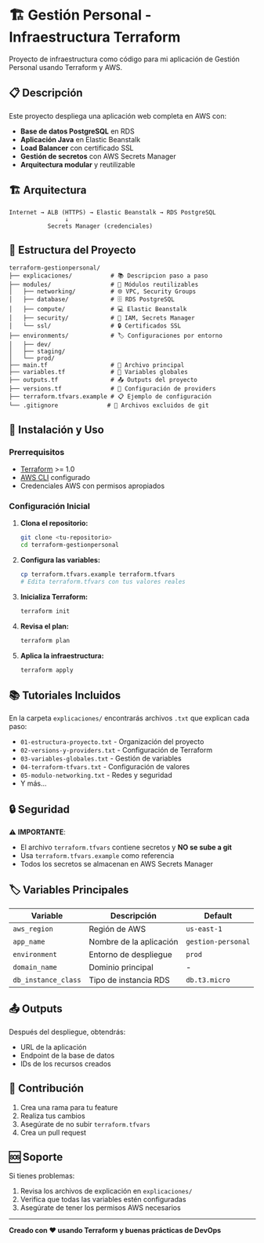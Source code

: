 # 🏗️ Gestión Personal - Infraestructura Terraform

Proyecto de infraestructura como código para mi aplicación de Gestión Personal usando Terraform y AWS.

## 📋 Descripción

Este proyecto despliega una aplicación web completa en AWS con:
- **Base de datos PostgreSQL** en RDS
- **Aplicación Java** en Elastic Beanstalk 
- **Load Balancer** con certificado SSL
- **Gestión de secretos** con AWS Secrets Manager
- **Arquitectura modular** y reutilizable

## 🏗️ Arquitectura

```
Internet → ALB (HTTPS) → Elastic Beanstalk → RDS PostgreSQL
                ↓
           Secrets Manager (credenciales)
```

## 📁 Estructura del Proyecto

```
terraform-gestionpersonal/
├── explicaciones/           # 📚 Descripcion paso a paso
├── modules/                 # 🧩 Módulos reutilizables
│   ├── networking/          # 🌐 VPC, Security Groups
│   ├── database/            # 🗄️ RDS PostgreSQL
│   ├── compute/             # 💻 Elastic Beanstalk
│   ├── security/            # 🔐 IAM, Secrets Manager
│   └── ssl/                 # 🔒 Certificados SSL
├── environments/            # 🏷️ Configuraciones por entorno
│   ├── dev/
│   ├── staging/
│   └── prod/
├── main.tf                  # 🎯 Archivo principal
├── variables.tf             # 📝 Variables globales
├── outputs.tf               # 📤 Outputs del proyecto
├── versions.tf              # 🔧 Configuración de providers
├── terraform.tfvars.example # 📋 Ejemplo de configuración
└── .gitignore              # 🚫 Archivos excluidos de git
```

## 🚀 Instalación y Uso

### Prerrequisitos

- [Terraform](https://terraform.io/downloads.html) >= 1.0
- [AWS CLI](https://aws.amazon.com/cli/) configurado
- Credenciales AWS con permisos apropiados

### Configuración Inicial

1. **Clona el repositorio:**
   ```bash
   git clone <tu-repositorio>
   cd terraform-gestionpersonal
   ```

2. **Configura las variables:**
   ```bash
   cp terraform.tfvars.example terraform.tfvars
   # Edita terraform.tfvars con tus valores reales
   ```

3. **Inicializa Terraform:**
   ```bash
   terraform init
   ```

4. **Revisa el plan:**
   ```bash
   terraform plan
   ```

5. **Aplica la infraestructura:**
   ```bash
   terraform apply
   ```

## 📚 Tutoriales Incluidos

En la carpeta `explicaciones/` encontrarás archivos `.txt` que explican cada paso:

- `01-estructura-proyecto.txt` - Organización del proyecto
- `02-versions-y-providers.txt` - Configuración de Terraform
- `03-variables-globales.txt` - Gestión de variables
- `04-terraform-tfvars.txt` - Configuración de valores
- `05-modulo-networking.txt` - Redes y seguridad
- Y más...

## 🔒 Seguridad

⚠️ **IMPORTANTE**: 
- El archivo `terraform.tfvars` contiene secretos y **NO se sube a git**
- Usa `terraform.tfvars.example` como referencia
- Todos los secretos se almacenan en AWS Secrets Manager

## 🏷️ Variables Principales

| Variable | Descripción | Default |
|----------|-------------|---------|
| `aws_region` | Región de AWS | `us-east-1` |
| `app_name` | Nombre de la aplicación | `gestion-personal` |
| `environment` | Entorno de despliegue | `prod` |
| `domain_name` | Dominio principal | - |
| `db_instance_class` | Tipo de instancia RDS | `db.t3.micro` |

## 📤 Outputs

Después del despliegue, obtendrás:
- URL de la aplicación
- Endpoint de la base de datos
- IDs de los recursos creados

## 🤝 Contribución

1. Crea una rama para tu feature
2. Realiza tus cambios
3. Asegúrate de no subir `terraform.tfvars`
4. Crea un pull request

## 🆘 Soporte

Si tienes problemas:
1. Revisa los archivos de explicación en `explicaciones/`
2. Verifica que todas las variables estén configuradas
3. Asegúrate de tener los permisos AWS necesarios

---

**Creado con ❤️ usando Terraform y buenas prácticas de DevOps** 